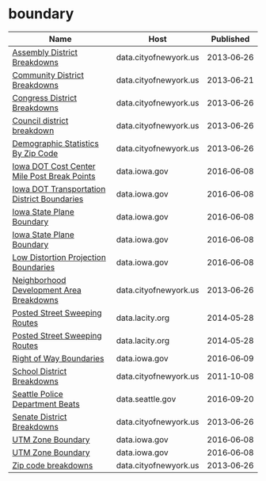 # boundary

Name | Host | Published
---- | ---- | ---------
[Assembly District Breakdowns](../datasets/2t32-hbca.md) | data.cityofnewyork.us | 2013&#x2011;06&#x2011;26
[Community District Breakdowns](../datasets/w3c6-35wg.md) | data.cityofnewyork.us | 2013&#x2011;06&#x2011;21
[Congress District Breakdowns](../datasets/77d2-9ebr.md) | data.cityofnewyork.us | 2013&#x2011;06&#x2011;26
[Council district breakdown](../datasets/jqy3-ybjq.md) | data.cityofnewyork.us | 2013&#x2011;06&#x2011;26
[Demographic Statistics By Zip Code](../datasets/kku6-nxdu.md) | data.cityofnewyork.us | 2013&#x2011;06&#x2011;26
[Iowa DOT Cost Center Mile Post Break Points](../datasets/45hs-d2sp.md) | data.iowa.gov | 2016&#x2011;06&#x2011;08
[Iowa DOT Transportation District Boundaries](../datasets/rmgc-en4a.md) | data.iowa.gov | 2016&#x2011;06&#x2011;08
[Iowa State Plane Boundary](../datasets/4ktg-8jbs.md) | data.iowa.gov | 2016&#x2011;06&#x2011;08
[Iowa State Plane Boundary](../datasets/4ktg-8jbs.md) | data.iowa.gov | 2016&#x2011;06&#x2011;08
[Low Distortion Projection Boundaries](../datasets/ae66-588u.md) | data.iowa.gov | 2016&#x2011;06&#x2011;08
[Neighborhood Development Area Breakdowns](../datasets/urvc-2kdr.md) | data.cityofnewyork.us | 2013&#x2011;06&#x2011;26
[Posted Street Sweeping Routes](../datasets/krk7-ayq2.md) | data.lacity.org | 2014&#x2011;05&#x2011;28
[Posted Street Sweeping Routes](../datasets/krk7-ayq2.md) | data.lacity.org | 2014&#x2011;05&#x2011;28
[Right of Way Boundaries](../datasets/gxay-aq2r.md) | data.iowa.gov | 2016&#x2011;06&#x2011;09
[School District Breakdowns](../datasets/g3vh-kbnw.md) | data.cityofnewyork.us | 2011&#x2011;10&#x2011;08
[Seattle Police Department Beats](../datasets/nnxn-434b.md) | data.seattle.gov | 2016&#x2011;09&#x2011;20
[Senate District Breakdowns](../datasets/uv67-wxba.md) | data.cityofnewyork.us | 2013&#x2011;06&#x2011;26
[UTM Zone Boundary](../datasets/7n4s-ezhq.md) | data.iowa.gov | 2016&#x2011;06&#x2011;08
[UTM Zone Boundary](../datasets/7n4s-ezhq.md) | data.iowa.gov | 2016&#x2011;06&#x2011;08
[Zip code breakdowns](../datasets/6bic-qvek.md) | data.cityofnewyork.us | 2013&#x2011;06&#x2011;26

